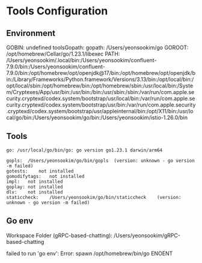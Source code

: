 # Tools Configuration


## Environment

GOBIN: undefined
toolsGopath: 
gopath: /Users/yeonsookim/go
GOROOT: /opt/homebrew/Cellar/go/1.23.1/libexec
PATH: /Users/yeonsookim/.local/bin:/Users/yeonsookim/confluent-7.9.0/bin:/Users/yeonsookim/confluent-7.9.0/bin:/opt/homebrew/opt/openjdk@17/bin:/opt/homebrew/opt/openjdk/bin:/Library/Frameworks/Python.framework/Versions/3.13/bin:/opt/local/bin:/opt/local/sbin:/opt/homebrew/bin:/opt/homebrew/sbin:/usr/local/bin:/System/Cryptexes/App/usr/bin:/usr/bin:/bin:/usr/sbin:/sbin:/var/run/com.apple.security.cryptexd/codex.system/bootstrap/usr/local/bin:/var/run/com.apple.security.cryptexd/codex.system/bootstrap/usr/bin:/var/run/com.apple.security.cryptexd/codex.system/bootstrap/usr/appleinternal/bin:/opt/X11/bin:/usr/local/go/bin:/Users/yeonsookim/go/bin:/Users/yeonsookim/istio-1.26.0/bin

## Tools

	go:	/usr/local/go/bin/go: go version go1.23.1 darwin/arm64

	gopls:	/Users/yeonsookim/go/bin/gopls	(version: unknown - go version -m failed)
	gotests:	not installed
	gomodifytags:	not installed
	impl:	not installed
	goplay:	not installed
	dlv:	not installed
	staticcheck:	/Users/yeonsookim/go/bin/staticcheck	(version: unknown - go version -m failed)

## Go env

Workspace Folder (gRPC-based-chatting): /Users/yeonsookim/gRPC-based-chatting

failed to run 'go env': Error: spawn /opt/homebrew/bin/go ENOENT